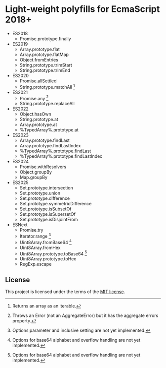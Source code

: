 # Light-weight polyfills for EcmaScript 2018+

* ES2018
  - Promise.prototype.finally
* ES2019
  - Array.prototype.flat
  - Array.prototype.flatMap
  - Object.fromEntries
  - String.prototype.trimStart
  - String.prototype.trimEnd
* ES2020
  - Promise.allSettled
  - String.prototype.matchAll [^matchall]
* ES2021
  - Promise.any [^aggerror]
  - String.prototype.replaceAll
* ES2022
  - Object.hasOwn
  - String.prototype.at
  - Array.prototype.at
  - %TypedArray%.prototype.at
* ES2023
  - Array.prototype.findLast
  - Array.prototype.findLastIndex
  - %TypedArray%.prototype.findLast
  - %TypedArray%.prototype.findLastIndex
* ES2024
  - Promise.withResolvers
  - Object.groupBy
  - Map.groupBy
* ES2025
  - Set.prototype.intersection
  - Set.prototype.union
  - Set.prototype.difference
  - Set.prototype.symmetricDifference
  - Set.prototype.isSubsetOf
  - Set.prototype.isSupersetOf
  - Set.prototype.isDisjointFrom
* ESNext
  - Promise.try
  - Iterator.range [^range]
  - Uint8Array.fromBase64 [^base64]
  - Uint8Array.fromHex
  - Uint8Array.prototype.toBase64 [^base64]
  - Uint8Array.prototype.toHex
  - RegExp.escape

[^matchall]: Returns an array as an iterable.
[^range]: Options parameter and inclusive setting are not yet implemented.
[^base64]: Options for base64 alphabet and overflow handling are not yet implemented.
[^aggerror]: Throws an Error (not an AggregateError) but it has the aggregate errors property.

## License

This project is licensed under the terms of the [MIT license](LICENSE.txt).
